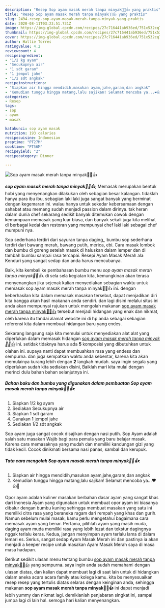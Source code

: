 ```yaml
---
description: "Resep Sop ayam masak merah tanpa minyak🤤🐔👍 yang praktis"
title: "Resep Sop ayam masak merah tanpa minyak🤤🐔👍 yang praktis"
slug: 2494-resep-sop-ayam-masak-merah-tanpa-minyak-yang-praktis
date: 2020-08-11T03:23:51.731Z
image: https://img-global.cpcdn.com/recipes/27c716441ab936ed/751x532cq70/sop-ayam-masak-merah-tanpa-minyak🤤🐔👍-foto-resep-utama.jpg
thumbnail: https://img-global.cpcdn.com/recipes/27c716441ab936ed/751x532cq70/sop-ayam-masak-merah-tanpa-minyak🤤🐔👍-foto-resep-utama.jpg
cover: https://img-global.cpcdn.com/recipes/27c716441ab936ed/751x532cq70/sop-ayam-masak-merah-tanpa-minyak🤤🐔👍-foto-resep-utama.jpg
author: Hallie Torres
ratingvalue: 4.2
reviewcount: 4
recipeingredient:
- "1/2 kg ayam"
- "Secukupnya air"
- "1 sdt garam"
- "1 jempol jahe"
- "1/2 sdt angkak"
recipeinstructions:
- "Siapkan air hingga mendidih,masukan ayam,jahe,garam,dan angkak"
- "Kemudian tunggu hingga matang,lalu sajikan! Selamat mencoba ya...❤️👍🤗"
categories:
- Resep
tags:
- sop
- ayam
- masak

katakunci: sop ayam masak 
nutrition: 193 calories
recipecuisine: Indonesian
preptime: "PT27M"
cooktime: "PT56M"
recipeyield: "2"
recipecategory: Dinner

---
```



![Sop ayam masak merah tanpa minyak🤤🐔👍](https://img-global.cpcdn.com/recipes/27c716441ab936ed/751x532cq70/sop-ayam-masak-merah-tanpa-minyak🤤🐔👍-foto-resep-utama.jpg)

<b><i>sop ayam masak merah tanpa minyak🤤🐔👍</i></b>, Memasak merupakan bentuk hobi yang menyenangkan dilakukan oleh sebagian besar kalangan. tidaklah hanya para ibu ibu, sebagian laki laki juga sangat banyak yang berminat dengan kegemaran ini. walau hanya untuk sekedar kebersamaan dengan sahabat atau memang sudah menjadi passion dalam dirinya. tak heran dalam dunia chef sekarang sedikit banyak ditemukan cowok dengan kemampuan memasak yang luar biasa, dan banyak sekali juga kita melihat di berbagai kedai dan restoran yang mempunyai chef laki laki sebagai chef mumpuni nya.

Sop sederhana terdiri dari sayuran tanpa daging,, bumbu sop sederhana terdiri dari bawang merah, bawang putih, merica, ebi. Cara masak lombok dan bumbu di goreng setelah masak di haluskan dalam lemper dan di tambah bumbu sampai rasa tercapai. Resepi Ayam Masak Merah ala Kenduri yang sangat sedap dan anda harus mencubanya.

Baik, kita kembali ke pembahasan bumbu menu <i>sop ayam masak merah tanpa minyak🤤🐔👍</i>. di sela sela kegiatan kita, kemungkinan akan terasa menyenangkan jika sejenak kalian menyediakan sebagian waktu untuk memasak sop ayam masak merah tanpa minyak🤤🐔👍 ini. dengan keberhasilan kita dalam memasak masakan tersebut, dapat menjadikan diri kita bangga akan hasil makanan anda sendiri. dan lagi disini melalui situs ini anda akan mempunyai rujukan untuk mengolah makanan <u>sop ayam masak merah tanpa minyak🤤🐔👍</u> tersebut menjadi hidangan yang enak dan nikmat, oleh karena itu tandai alamat website ini di hp anda sebagai sebagian referensi kita dalam membuat hidangan baru yang endes.


Sekarang langsung saja kita memulai untuk menyediakan alat alat yang diperlukan dalam memasak hidangan <u><i>sop ayam masak merah tanpa minyak🤤🐔👍</i></u> ini. setidak tidaknya harus ada <b>5</b> komposisi yang dibutuhkan untuk olahan ini. supaya nanti dapat membuahkan rasa yang endess dan sempurna. dan juga sempatkan waktu anda sebentar, karena kita akan memulainya kurang lebih dengan <b>2</b> langkah mudah. saya ingin segala yang diperlukan sudah kita sediakan disini, Baiklah mari kita mulai dengan merinci dulu bahan bahan selanjutnya ini.

<!--inarticleads1-->

##### Bahan baku dan bumbu yang digunakan dalam pembuatan Sop ayam masak merah tanpa minyak🤤🐔👍:

1. Siapkan 1/2 kg ayam
1. Sediakan Secukupnya air
1. Siapkan 1 sdt garam
1. Gunakan 1 jempol jahe
1. Sediakan 1/2 sdt angkak


Sop ayam juga sangat cocok disajikan dengan nasi putih. Sop Ayam adalah salah satu masakan Wajib bagi para pemula yang baru belajar masak. Karena cara memasaknya yang mudah dan memiliki kandungan gizi yang tidak kecil. Cocok dinikmati bersama nasi panas, sambal dan kerupuk. 

<!--inarticleads2-->

##### Tata cara mengolah Sop ayam masak merah tanpa minyak🤤🐔👍:

1. Siapkan air hingga mendidih,masukan ayam,jahe,garam,dan angkak
1. Kemudian tunggu hingga matang,lalu sajikan! Selamat mencoba ya...❤️👍🤗


Opor ayam adalah kuliner masakan berbahan dasar ayam yang sangat khas dari Inonesia Ayam yang digunakan untuk membuat opor ayam ini biasanya dibalur dengan bumbu kuning sehingga membuat masakan yang satu ini memiliki citra rasa yang beraneka ragam dari rempah yang khas dan gurih. Namun sebelum mulai masak, kamu perlu mengetahui bagaimana cara memasak ayam yang benar. Pertama, pilihlah ayam yang masih muda, daging ayam muda memiliki rasa yang lebih lezat dan tekstur dagingnya nggak terlalu keras. Kedua, jangan menyimpan ayam terlalu lama di dalam lemari es. Serius, sangat sedap Ayam Masak Merah ini dan pastinya ia akan menjadi a keeper recipe untuk masakan Ayam Masak Merah saya di masa masa hadapan. 

Berikut sedikit ulasan menu tentang bumbu <u>sop ayam masak merah tanpa minyak🤤🐔👍</u> yang sempurna. saya ingin anda sudah memahami dengan ulasan diatas, dan kalian dapat membuat lagi di saat lain untuk di hidangkan dalam aneka acara acara family atau kolega kamu. kita bs menyesuaikan resep resep yang tertulis diatas selaras dengan keinginan anda, sehingga makanan <b>sop ayam masak merah tanpa minyak🤤🐔👍</b> ini dapat menjadi lebih yummy dan nikmat lagi. demikianlah penjabaran singkat ini, sampai jumpa lagi di lain hal. semoga hari kalian menyenangkan.
